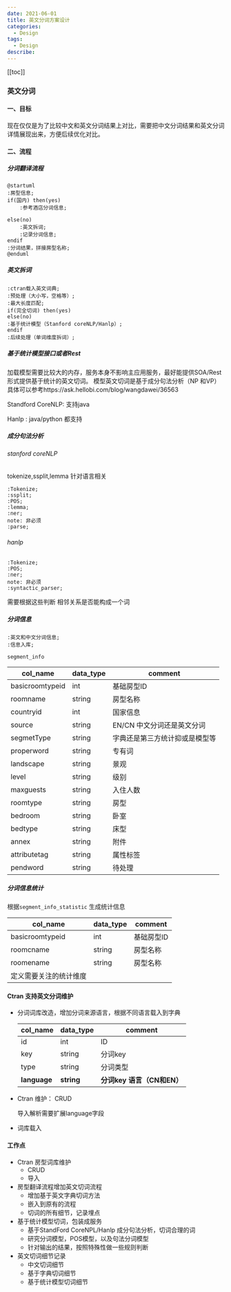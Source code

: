 ```yaml
---
date: 2021-06-01
title: 英文分词方案设计
categories:
  - Design
tags:
  - Design
describe: 
---
```

[[toc]]
### 英文分词

#### 一、目标

现在仅仅是为了比较中文和英文分词结果上对比，需要把中文分词结果和英文分词详情展现出来，方便后续优化对比。

#### 二、流程
##### 分词翻译流程
```plantuml
@startuml
:房型信息;
if(国内) then(yes)
    :参考酒店分词信息;
    
else(no)
    :英文拆词;
    :记录分词信息;
endif
:分词结果，拼接房型名称;
@enduml
```

##### 英文拆词

```plantuml
:ctran载入英文词典;
:预处理（大小写，空格等）;
:最大长度匹配;
if(完全切词) then(yes)
else(no)
:基于统计模型（Stanford coreNLP/Hanlp）;
endif
:后续处理（单词维度拆词）;
```

##### 基于统计模型接口或者Rest

加载模型需要比较大的内存，服务本身不影响主应用服务，最好能提供SOA/Rest 形式提供基于统计的英文切词。
模型英文切词是基于成分句法分析（NP 和VP） 具体可以参考https://ask.hellobi.com/blog/wangdawei/36563

Standford CoreNLP: 支持java 

Hanlp : java/python 都支持

##### 成分句法分析
###### stanford coreNLP
tokenize,ssplit,lemma 针对语言相关

```plantuml
:Tokenize;
:ssplit;
:POS;
:lemma;
:ner;
note: 非必须
:parse;
```
######  hanlp

```plantuml
:Tokenize;
:POS;
:ner;
note: 非必须
:syntactic_parser;
```
需要根据这些判断 相邻关系是否能构成一个词

##### 分词信息

```plantuml
:英文和中文分词信息;
:信息入库;
```

```segment_info```

| col_name        | data_type | comment                        |
| --------------- | --------- | ------------------------------ |
| basicroomtypeid | int       | 基础房型ID                     |
| roomname        | string    | 房型名称                       |
| countryid       | int       | 国家信息                       |
| source          | string    | EN/CN 中文分词还是英文分词     |
| segmetType      | string    | 字典还是第三方统计抑或是模型等 |
| properword      | string    | 专有词                         |
| landscape       | string    | 景观                           |
| level           | string    | 级别                           |
| maxguests       | string    | 入住人数                       |
| roomtype        | string    | 房型                           |
| bedroom         | string    | 卧室                           |
| bedtype         | string    | 床型                           |
| annex           | string    | 附件                           |
| attributetag    | string    | 属性标签                       |
| pendword        | string    | 待处理                         |

##### 分词信息统计

根据```segment_info_statistic``` 生成统计信息

| col_name               | data_type | comment    |
| ---------------------- | --------- | ---------- |
| basicroomtypeid        | int       | 基础房型ID |
| roomcname              | string    | 房型名称   |
| roomename              | string    | 房型名称   |
| 定义需要关注的统计维度 |           |            |



#### Ctran 支持英文分词维护



- 分词词库改造，增加分词来源语言，根据不同语言载入到字典

  | col_name     | data_type  | comment                    |
  | ------------ | ---------- | -------------------------- |
  | id           | int        | ID                         |
  | key          | string     | 分词key                    |
  | type         | string     | 分词类型                   |
  | **language** | **string** | **分词key 语言（CN和EN）** |

- Ctran 维护： CRUD

  导入解析需要扩展language字段

- 词库载入



#### 工作点

- Ctran 房型词库维护
  - CRUD
  - 导入
- 房型翻译流程增加英文切词流程
  - 增加基于英文字典切词方法
  - 嵌入到原有的流程
  - 切词的所有细节，记录埋点
- 基于统计模型切词，包装成服务
  - 基于StandFord CoreNPL/Hanlp 成分句法分析，切词合理的词
  - 研究分词模型，POS模型，以及句法分词模型
  - 针对输出的结果，按照特殊性做一些规则判断
- 英文切词细节记录
  - 中文切词细节
  - 基于字典切词细节
  - 基于统计模型切词细节